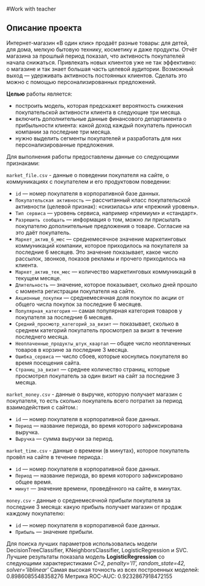 #Work with teacher

## Описание проекта

Интернет-магазин «В один клик» продаёт разные товары: для детей, для дома, мелкую бытовую технику, косметику и даже продукты. Отчёт магазина за прошлый период показал, что активность покупателей начала снижаться. Привлекать новых клиентов уже не так эффективно: о магазине и так знает большая часть целевой аудитории. Возможный выход — удерживать активность постоянных клиентов. Сделать это можно с помощью персонализированных предложений.

**Целью** работы является:

- построить модель, которая предскажет вероятность снижения покупательской активности клиента в следующие три месяца.
- включить дополнительные данные финансового департамента о прибыльности клиента: какой доход каждый покупатель приносил компании за последние три месяца.
- нужно выделить сегменты покупателей и разработать для них персонализированные предложения.

Для выполнения работы предоставлены данные со следующими признаками:

`market_file.csv` - данные о поведении покупателя на сайте, о коммуникациях с покупателем и его продуктовом поведении:

- `id` — номер покупателя в корпоративной базе данных.
- `Покупательская активность` — рассчитанный класс покупательской активности (целевой признак): «снизилась» или «прежний уровень».
- `Тип сервиса` — уровень сервиса, например «премиум» и «стандарт».
- `Разрешить сообщать` — информация о том, можно ли присылать покупателю дополнительные предложения о товаре. Согласие на это даёт покупатель.
- `Маркет_актив_6_мес` — среднемесячное значение маркетинговых коммуникаций компании, которое приходилось на покупателя за последние 6 месяцев. Это значение показывает, какое число рассылок, звонков, показов рекламы и прочего приходилось на клиента.
- `Маркет_актив_тек_мес` — количество маркетинговых коммуникаций в текущем месяце.
- `Длительность` — значение, которое показывает, сколько дней прошло с момента регистрации покупателя на сайте.
- `Акционные_покупки` — среднемесячная доля покупок по акции от общего числа покупок за последние 6 месяцев.
- `Популярная_категория` — самая популярная категория товаров у покупателя за последние 6 месяцев.
- `Средний_просмотр_категорий_за_визит` — показывает, сколько в среднем категорий покупатель просмотрел за визит в течение последнего месяца.
- `Неоплаченные_продукты_штук_квартал` — общее число неоплаченных товаров в корзине за последние 3 месяца.
- `Ошибка_сервиса` — число сбоев, которые коснулись покупателя во время посещения сайта.
- `Страниц_за_визит` — среднее количество страниц, которые просмотрел покупатель за один визит на сайт за последние 3 месяца.

`market_money.csv` - данные о выручке, которую получает магазин с покупателя, то есть сколько покупатель всего потратил за период взаимодействия с сайтом.:

- `id` — номер покупателя в корпоративной базе данных.
- `Период` — название периода, во время которого зафиксирована выручка. 
- `Выручка` — сумма выручки за период.

`market_time.csv` - данные о времени (в минутах), которое покупатель провёл на сайте в течение периода.:

- `id` — номер покупателя в корпоративной базе данных.
- `Период` — название периода, во время которого зафиксировано общее время.
- `минут` — значение времени, проведённого на сайте, в минутах.

`money.csv` - данные о среднемесячной прибыли покупателя за последние 3 месяца: какую прибыль получает магазин от продаж каждому покупателю:

- `id` — номер покупателя в корпоративной базе данных.
- `Прибыль` — значение прибыли.

Для поиска лучших параметров использовались модели DecisionTreeClassifier, KNeighborsClassifier, LogisticRegression и SVC.
Лучшие результаты показала модель **LogisticRegression** со следующими характеристиками *C=2, penalty='l1', random_state=42, solver='liblinear'*
Самая высокая точность из всех построенных моделей: 0.8986085548358276
Метрика ROC-AUC: 0.9232867918472155
